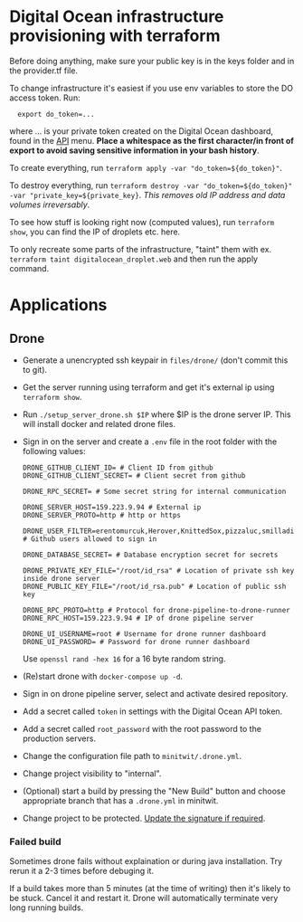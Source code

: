 # Digital Ocean infrastructure provisioning with terraform

Before doing anything, make sure your public key is in the keys folder and in the provider.tf file.

To change infrastructure it's easiest if you use env variables to store the DO access token. Run:
```
  export do_token=...
```
where ... is your private token created on the Digital Ocean dashboard, found in the [API](https://cloud.digitalocean.com/account/api/tokens) menu. **Place a whitespace as the first character/in front of export to avoid saving sensitive information in your bash history**.

To create everything, run `terraform apply -var "do_token=${do_token}"`.

To destroy everything, run `terraform destroy -var "do_token=${do_token}" -var "private_key=${private_key}`. *This removes old IP address and data volumes irreversably*.

To see how stuff is looking right now (computed values), run `terraform show`, you can find the IP of droplets etc. here.

To only recreate some parts of the infrastructure, "taint" them with ex. `terraform taint digitalocean_droplet.web` and then run the apply command.

# Applications

## Drone

* Generate a unencrypted ssh keypair in `files/drone/` (don't commit this to git).

* Get the server running using terraform and get it's external ip using `terraform show`.

* Run `./setup_server_drone.sh $IP` where $IP is the drone server IP. This will install docker and related drone files.

* Sign in on the server and create a `.env` file in the root folder with the following values:

   ```
   DRONE_GITHUB_CLIENT_ID= # Client ID from github
   DRONE_GITHUB_CLIENT_SECRET= # Client secret from github
   
   DRONE_RPC_SECRET= # Some secret string for internal communication
   
   DRONE_SERVER_HOST=159.223.9.94 # External ip
   DRONE_SERVER_PROTO=http # http or https
   
   DRONE_USER_FILTER=erentomurcuk,Herover,KnittedSox,pizzaluc,smilladion # Github users allowed to sign in
   
   DRONE_DATABASE_SECRET= # Database encryption secret for secrets
   
   DRONE_PRIVATE_KEY_FILE="/root/id_rsa" # Location of private ssh key inside drone server
   DRONE_PUBLIC_KEY_FILE="/root/id_rsa.pub" # Location of public ssh key
   
   DRONE_RPC_PROTO=http # Protocol for drone-pipeline-to-drone-runner
   DRONE_RPC_HOST=159.223.9.94 # IP of drone pipeline server
   
   DRONE_UI_USERNAME=root # Username for drone runner dashboard
   DRONE_UI_PASSWORD= # Password for drone runner dashboard
   ```

  Use `openssl rand -hex 16` for a 16 byte random string.

* (Re)start drone with `docker-compose up -d`.

* Sign in on drone pipeline server, select and activate desired repository.

* Add a secret called `token` in settings with the Digital Ocean API token.

* Add a secret called `root_password` with the root password to the production servers.

* Change the configuration file path to `minitwit/.drone.yml`.

* Change project visibility to "internal".

* (Optional) start a build by pressing the "New Build" button and choose appropriate branch that has a `.drone.yml` in minitwit.

* Change project to be protected. [Update the signature if required](https://docs.drone.io/signature/).

### Failed build

Sometimes drone fails without explaination or during java installation. Try rerun it a 2-3 times before debuging it.

If a build takes more than 5 minutes (at the time of writing) then it's likely to be stuck. Cancel it and restart it. Drone will automatically terminate very long running builds.

